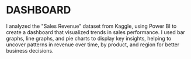 # DASHBOARD
I analyzed the "Sales Revenue" dataset from Kaggle, using Power BI to create a dashboard that visualized trends in sales performance. I used bar graphs, line graphs, and pie charts to display key insights, helping to uncover patterns in revenue over time, by product, and region for better business decisions.
